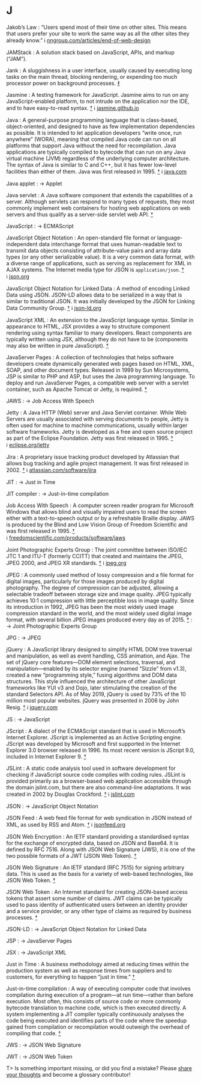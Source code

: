# J

Jakob’s Law
: “Users spend most of their time on other sites. This means that users prefer your site to work the same way as all the other sites they already know.” ℹ︎&nbsp;[nngroup.com/articles/end-of-web-design](https://www.nngroup.com/articles/end-of-web-design/)

JAMStack
: A solution stack based on JavaScript, APIs, and markup (“JAM”).

Jank
: A sluggishness in a user interface, usually caused by executing long tasks on the main thread, blocking rendering, or expending too much processor power on background processes.&nbsp;[‡](#m-jank)

Jasmine
: A testing framework for JavaScript. Jasmine aims to run on any JavaScript-enabled platform, to not intrude on the application nor the IDE, and to have easy-to-read syntax.&nbsp;[†](#w-jasmine) ℹ︎&nbsp;[jasmine.github.io](https://jasmine.github.io/)

Java
: A general-purpose programming language that is class-based, object-oriented, and designed to have as few implementation dependencies as possible. It is intended to let application developers “write once, run anywhere” (WORA), meaning that compiled Java code can run on all platforms that support Java without the need for recompilation. Java applications are typically compiled to bytecode that can run on any Java virtual machine (JVM) regardless of the underlying computer architecture. The syntax of Java is similar to C and C++, but it has fewer low-level facilities than either of them. Java was first released in 1995.&nbsp;[†](#w-java) ℹ︎&nbsp;[java.com](https://www.java.com/)

Java applet
: → Applet

Java servlet
: A Java software component that extends the capabilities of a server. Although servlets can respond to many types of requests, they most commonly implement web containers for hosting web applications on web servers and thus qualify as a server-side servlet web API.&nbsp;[†](#w-java-servlet)

JavaScript
: → ECMAScript

JavaScript Object Notation
: An open-standard file format or language-independent data interchange format that uses human-readable text to transmit data objects consisting of attribute-value pairs and array data types (or any other serializable value). It is a very common data format, with a diverse range of applications, such as serving as replacement for XML in AJAX systems. The Internet media type for JSON is `application/json`.&nbsp;[†](#w-json) ℹ︎&nbsp;[json.org](https://www.json.org/)

JavaScript Object Notation for Linked Data
: A method of encoding Linked Data using JSON. JSON-LD allows data to be serialized in a way that is similar to traditional JSON. It was initially developed by the JSON for Linking Data Community Group.&nbsp;[†](#w-json-ld) ℹ︎&nbsp;[json-ld.org](https://json-ld.org/)

JavaScript XML
: An extension to the JavaScript language syntax. Similar in appearance to HTML, JSX provides a way to structure component rendering using syntax familiar to many developers. React components are typically written using JSX, although they do not have to be (components may also be written in pure JavaScript).&nbsp;[†](#w-react)

JavaServer Pages
: A collection of technologies that helps software developers create dynamically generated web pages based on HTML, XML, SOAP, and other document types. Released in 1999 by Sun Microsystems, JSP is similar to PHP and ASP, but uses the Java programming language. To deploy and run JavaServer Pages, a compatible web server with a servlet container, such as Apache Tomcat or Jetty, is required.&nbsp;[†](#w-jsp)

JAWS
: → Job Access With Speech

Jetty
: A Java HTTP (Web) server and Java Servlet container. While Web Servers are usually associated with serving documents to people, Jetty is often used for machine to machine communications, usually within larger software frameworks. Jetty is developed as a free and open source project as part of the Eclipse Foundation. Jetty was first released in 1995.&nbsp;[†](#w-jetty) ℹ︎&nbsp;[eclipse.org/jetty](https://www.eclipse.org/jetty/)

Jira
: A proprietary issue tracking product developed by Atlassian that allows bug tracking and agile project management. It was first released in 2002.&nbsp;[†](#w-jira) ℹ︎&nbsp;[atlassian.com/software/jira](https://www.atlassian.com/software/jira)

JIT
: → Just in Time

JIT compiler
: → Just-in-time compilation

Job Access With Speech
: A computer screen reader program for Microsoft Windows that allows blind and visually impaired users to read the screen either with a text-to-speech output or by a refreshable Braille display. JAWS is produced by the Blind and Low Vision Group of Freedom Scientific and was first released in 1995.&nbsp;[†](#w-jaws) ℹ︎&nbsp;[freedomscientific.com/products/software/jaws](https://www.freedomscientific.com/products/software/jaws/)

Joint Photographic Experts Group
: The joint committee between ISO/IEC JTC 1 and ITU-T (formerly CCITT) that created and maintains the JPEG, JPEG 2000, and JPEG XR standards.&nbsp;[†](#w-joint-photographic-experts-group) ℹ︎&nbsp;[jpeg.org](https://jpeg.org/)

JPEG
: A commonly used method of lossy compression and a file format for digital images, particularly for those images produced by digital photography. The degree of compression can be adjusted, allowing a selectable tradeoff between storage size and image quality. JPEG typically achieves 10:1 compression with little perceptible loss in image quality. Since its introduction in 1992, JPEG has been the most widely used image compression standard in the world, and the most widely used digital image format, with several billion JPEG images produced every day as of 2015.&nbsp;[†](#w-jpeg)
: → Joint Photographic Experts Group

JPG
: → JPEG

jQuery
: A JavaScript library designed to simplify HTML DOM tree traversal and manipulation, as well as event handling, CSS animation, and Ajax. The set of jQuery core features—DOM element selections, traversal, and manipulation—enabled by its selector engine (named “Sizzle” from v1.3), created a new “programming style,” fusing algorithms and DOM data structures. This style influenced the architecture of other JavaScript frameworks like YUI v3 and Dojo, later stimulating the creation of the standard Selectors API. As of May 2019, jQuery is used by 73% of the 10 million most popular websites. jQuery was presented in 2006 by John Resig.&nbsp;[†](#w-jquery) ℹ︎&nbsp;[jquery.com](https://jquery.com/)

JS
: → JavaScript

JScript
: A dialect of the ECMAScript standard that is used in Microsoft’s Internet Explorer. JScript is implemented as an Active Scripting engine. JScript was developed by Microsoft and first supported in the Internet Explorer 3.0 browser released in 1996. Its most recent version is JScript 9.0, included in Internet Explorer 9.&nbsp;[†](#w-jscript)

JSLint
: A static code analysis tool used in software development for checking if JavaScript source code complies with coding rules. JSLint is provided primarily as a browser-based web application accessible through the domain jslint.com, but there are also command-line adaptations. It was created in 2002 by Douglas Crockford.&nbsp;[†](#w-jslint) ℹ︎&nbsp;[jslint.com](https://www.jslint.com/)

JSON
: → JavaScript Object Notation

JSON Feed
: A web feed file format for web syndication in JSON instead of XML, as used by RSS and Atom.&nbsp;[†](#w-json-feed) ℹ︎&nbsp;[jsonfeed.org](https://jsonfeed.org/)

JSON Web Encryption
: An IETF standard providing a standardised syntax for the exchange of encrypted data, based on JSON and Base64. It is defined by RFC 7516. Along with JSON Web Signature (JWS), it is one of the two possible formats of a JWT (JSON Web Token).&nbsp;[†](#w-json-web-encryption)

JSON Web Signature
: An IETF standard (RFC 7515) for signing arbitrary data. This is used as the basis for a variety of web-based technologies, like JSON Web Token.&nbsp;[†](#w-jws)

JSON Web Token
: An Internet standard for creating JSON-based access tokens that assert some number of claims. JWT claims can be typically used to pass identity of authenticated users between an identity provider and a service provider, or any other type of claims as required by business processes.&nbsp;[†](#w-jwt)

JSON-LD
: → JavaScript Object Notation for Linked Data

JSP
: → JavaServer Pages

JSX
: → JavaScript XML

Just in Time
: A business methodology aimed at reducing times within the production system as well as response times from suppliers and to customers, for everything to happen “just in time.”&nbsp;[†](#w-jit)

Just-in-time compilation
: A way of executing computer code that involves compilation during execution of a program—at run time—rather than before execution. Most often, this consists of source code or more commonly bytecode translation to machine code, which is then executed directly. A system implementing a JIT compiler typically continuously analyses the code being executed and identifies parts of the code where the speedup gained from compilation or recompilation would outweigh the overhead of compiling that code.&nbsp;[†](#w-jit-compilation)

JWS
: → JSON Web Signature

JWT
: → JSON Web Token

T> Is something important missing, or did you find a mistake? Please [share your thoughts](https://github.com/j9t/web-development-glossary/blob/master/manuscript/j.md) and become a glossary&nbsp;contributor!